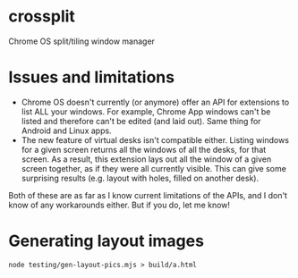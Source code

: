 # crossplit

Chrome OS split/tiling window manager

# Issues and limitations

- Chrome OS doesn't currently (or anymore) offer an API for extensions to list
  ALL your windows. For example, Chrome App windows can't be listed and
  therefore can't be edited (and laid out). Same thing for Android and Linux
  apps.
- The new feature of virtual desks isn't compatible either. Listing windows for
  a given screen returns all the windows of all the desks, for that screen.
  As a result, this extension lays out all the window of a given screen
  together, as if they were all currently visible. This can give some
  surprising results (e.g. layout with holes, filled on another desk).

Both of these are as far as I know current limitations of the APIs, and I don't
know of any workarounds either. But if you do, let me know!

# Generating layout images

`node testing/gen-layout-pics.mjs > build/a.html`